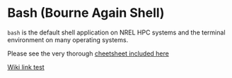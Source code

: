 # Bash (**B**ourne **A**gain **Sh**ell) 

`bash` is the default shell application on NREL HPC systems and the terminal environment on many operating systems.

Please see the very thorough [cheetsheet included here](./cheatsheet.sh)

[Wiki link test](/../../wiki/bash/README)